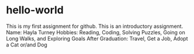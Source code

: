 # hello-world
This is my first assignment for github. This is an introductory assignment. 
Name: Hayla Turney 
Hobbies: Reading, Coding, Solving Puzzles, Going on Long Walks, and Exploring
Goals After Graduation: Travel, Get a Job, Adopt a Cat or/and Dog

